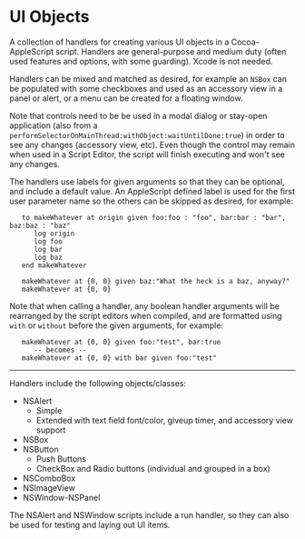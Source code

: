 # UI Objects

A collection of handlers for creating various UI objects in a Cocoa-AppleScript script.  Handlers are general-purpose and medium duty (often used features and options, with some guarding). Xcode is not needed.

Handlers can be mixed and matched as desired, for example an `NSBox` can be populated with some checkboxes and used as an accessory view in a panel or alert, or a menu can be created for a floating window.

Note that controls need to be be used in a modal dialog or stay-open application (also from a `performSelectorOnMainThread:withObject:waitUntilDone:true`) in order to see any changes (accessory view, etc).  Even though the control may remain when used in a Script Editor, the script will finish executing and won't see any changes. 

The handlers use labels for given arguments so that they can be optional, and include a default value.  An AppleScript defined label is used for the first user parameter name so the others can be skipped as desired, for example:

```
   to makeWhatever at origin given foo:foo : "foo", bar:bar : "bar", baz:baz : "baz"
      log origin
      log foo
      log bar
      log baz
   end makeWhatever

   makeWhatever at {0, 0} given baz:"What the heck is a baz, anyway?"
   makeWhatever at {0, 0}
```

Note that when calling a handler, any boolean handler arguments will be rearranged by the script editors when compiled, and are formatted using `with` or `without` before the given arguments, for example:

```
   makeWhatever at {0, 0} given foo:"test", bar:true
      -- becomes --
   makeWhatever at {0, 0} with bar given foo:"test"  
```

----
Handlers include the following objects/classes:

* NSAlert
  * Simple
  * Extended with text field font/color, giveup timer, and accessory view support
* NSBox
* NSButton
    * Push Buttons
    * CheckBox and Radio buttons (individual and grouped in a box)
* NSComboBox
* NSImageView
* NSWindow-NSPanel

The NSAlert and NSWindow scripts include a run handler, so they can also be used for testing and laying out UI items.

